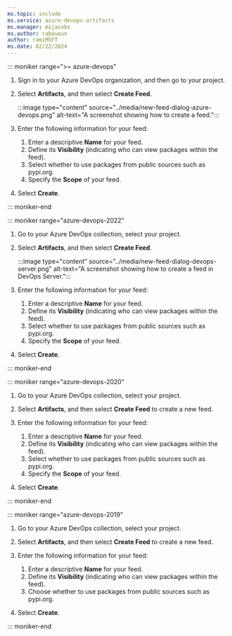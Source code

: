 ```yaml
---
ms.topic: include
ms.service: azure-devops-artifacts
ms.manager: mijacobs
ms.author: rabououn
author: ramiMSFT
ms.date: 02/22/2024
---
```


::: moniker range=">= azure-devops"

1. Sign in to your Azure DevOps organization, and then go to your project.

1. Select **Artifacts**, and then select **Create Feed**.

    :::image type="content" source="../media/new-feed-dialog-azure-devops.png" alt-text="A screenshot showing how to create a  feed.":::

1. Enter the following information for your feed:

    1. Enter a descriptive **Name** for your feed.
    1. Define its **Visibility** (indicating who can view packages within the feed).
    1. Select whether to use packages from public sources such as pypi.org.
    1. Specify the **Scope** of your feed.  

1. Select **Create**.

::: moniker-end

::: moniker range="azure-devops-2022"

1. Go to your Azure DevOps collection, select your project.

1. Select **Artifacts**, and then select **Create Feed**.

    :::image type="content" source="../media/new-feed-dialog-devops-server.png" alt-text="A screenshot showing how to create a  feed in DevOps Server.":::

1. Enter the following information for your feed:

    1. Enter a descriptive **Name** for your feed.
    1. Define its **Visibility** (indicating who can view packages within the feed).
    1. Select whether to use packages from public sources such as pypi.org.
    1. Specify the **Scope** of your feed.  

1. Select **Create**.

::: moniker-end

::: moniker range="azure-devops-2020"

1. Go to your Azure DevOps collection, select your project.

1. Select **Artifacts**, and then select **Create Feed** to create a new feed.

1. Enter the following information for your feed:

    1. Enter a descriptive **Name** for your feed.
    1. Define its **Visibility** (indicating who can view packages within the feed).
    1. Select whether to use packages from public sources such as pypi.org.
    1. Specify the **Scope** of your feed.  

1. Select **Create**.

::: moniker-end

::: moniker range="azure-devops-2019"

1. Go to your Azure DevOps collection, select your project.

1. Select **Artifacts**, and then select **Create Feed** to create a new feed.

1. Enter the following information for your feed:

    1. Enter a descriptive **Name** for your feed.
    1. Define its **Visibility** (indicating who can view packages within the feed).
    1. Choose whether to use packages from public sources such as pypi.org.

1. Select **Create**.

::: moniker-end

